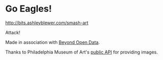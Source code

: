 # Go Eagles! 

http://bits.ashleyblewer.com/smash-art  

Attack!  

Made in association with [Beyond Open Data](https://github.com/saverkamp/beyond-open-data).

Thanks to Philadelphia Museum of Art's [public API](https://hackathon.philamuseum.org/explorer) for providing images.